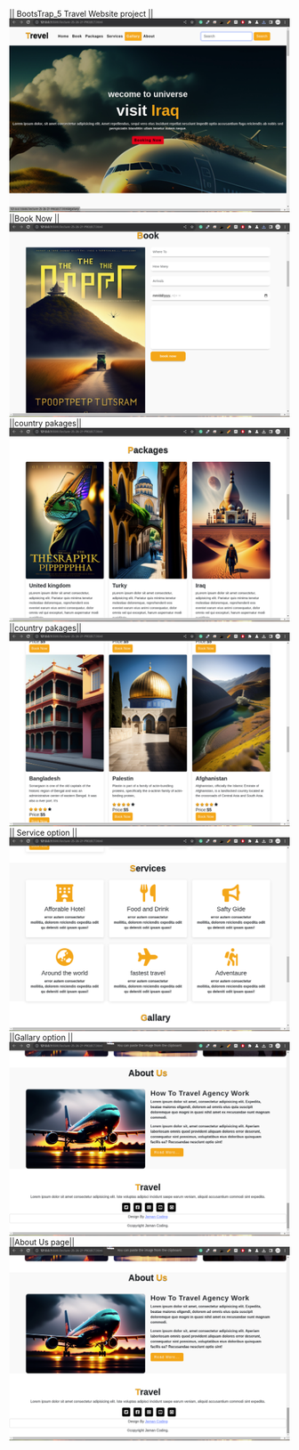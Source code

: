 || BootsTrap_5 Travel Website project ||
<img src="https://github.com/md-jaman-web-developer/bootstrap-5/blob/main/%7C%7C%20boostrap-HTML-Travel-website-Project-example_all_photos%7C%7C/Screenshot%20from%202023-12-05%2020-27-14.png"/>
||Book Now ||
<img src="https://github.com/md-jaman-web-developer/bootstrap-5/blob/main/%7C%7C%20boostrap-HTML-Travel-website-Project-example_all_photos%7C%7C/Screenshot%20from%202023-12-05%2020-27-25.png"/>
||country pakages||
<img src="https://github.com/md-jaman-web-developer/bootstrap-5/blob/main/%7C%7C%20boostrap-HTML-Travel-website-Project-example_all_photos%7C%7C/Screenshot%20from%202023-12-05%2020-27-33.png"/>
||country pakages||
<img src="https://github.com/md-jaman-web-developer/bootstrap-5/blob/main/%7C%7C%20boostrap-HTML-Travel-website-Project-example_all_photos%7C%7C/Screenshot%20from%202023-12-05%2020-27-44.png"/>
|| Service option ||
<img src="https://github.com/md-jaman-web-developer/bootstrap-5/blob/main/%7C%7C%20boostrap-HTML-Travel-website-Project-example_all_photos%7C%7C/Screenshot%20from%202023-12-05%2020-27-54.png"/>
 ||Gallary option ||
<img src="https://github.com/md-jaman-web-developer/bootstrap-5/blob/main/%7C%7C%20boostrap-HTML-Travel-website-Project-example_all_photos%7C%7C/Screenshot%20from%202023-12-05%2020-28-04.png"/>
||About Us page||
<img src="https://github.com/md-jaman-web-developer/bootstrap-5/blob/main/%7C%7C%20boostrap-HTML-Travel-website-Project-example_all_photos%7C%7C/Screenshot%20from%202023-12-05%2020-28-04.png"/>
